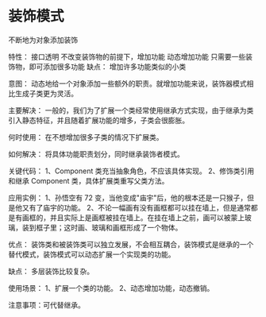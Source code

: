 # 装饰模式
不断地为对象添加装饰

特性：
接口透明
不改变装饰物的前提下，增加功能
动态增加功能
只需要一些装饰物，即可添加很多功能
缺点：
增加许多功能类似的小类

意图：
	动态地给一个对象添加一些额外的职责。就增加功能来说，装饰器模式相比生成子类更为灵活。

主要解决：
	一般的，我们为了扩展一个类经常使用继承方式实现，由于继承为类引入静态特征，并且随着扩展功能的增多，子类会很膨胀。

何时使用：
	在不想增加很多子类的情况下扩展类。

如何解决：
	将具体功能职责划分，同时继承装饰者模式。

关键代码： 
	1、Component 类充当抽象角色，不应该具体实现。 
	2、修饰类引用和继承 Component 类，具体扩展类重写父类方法。

应用实例： 
	1、孙悟空有 72 变，当他变成"庙宇"后，他的根本还是一只猴子，但是他又有了庙宇的功能。 
	2、不论一幅画有没有画框都可以挂在墙上，但是通常都是有画框的，并且实际上是画框被挂在墙上。在挂在墙上之前，画可以被蒙上玻璃，装到框子里；这时画、玻璃和画框形成了一个物体。

优点：
	装饰类和被装饰类可以独立发展，不会相互耦合，装饰模式是继承的一个替代模式，装饰模式可以动态扩展一个实现类的功能。

缺点：
	多层装饰比较复杂。

使用场景： 
	1、扩展一个类的功能。 2、动态增加功能，动态撤销。

注意事项：可代替继承。

